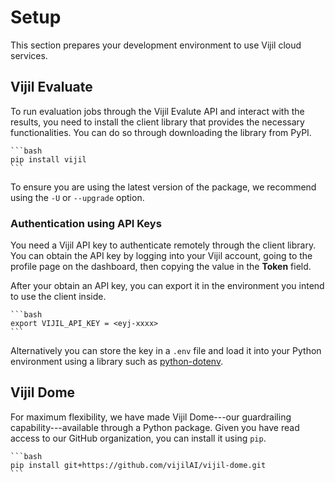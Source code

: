 # Setup

This section prepares your development environment to use Vijil cloud services.

## Vijil Evaluate

To run evaluation jobs through the Vijil Evalute API and interact with the results, you need to install the client library that provides the necessary functionalities. You can do so through downloading the library from PyPI.

````{tab} Shell
```bash
pip install vijil
```
````

To ensure you are using the latest version of the package, we recommend using the `-U` or `--upgrade` option.

### Authentication using API Keys

You need a Vijil API key to authenticate remotely through the client library. You can obtain the API key by logging into your
Vijil account, going to the profile page on the dashboard, then copying the value in the **Token** field.

After your obtain an API key, you can export it in the environment you intend to use the client inside.

````{tab} Shell
```bash
export VIJIL_API_KEY = <eyj-xxxx>
```
````

Alternatively you can store the key in a `.env` file and load it into your Python environment using a library such as [python-dotenv](https://pypi.org/project/python-dotenv/).

## Vijil Dome

For maximum flexibility, we have made Vijil Dome---our guardrailing capability---available through a Python package. Given you have read access to our GitHub organization, you can install it using `pip`.

````{tab} Shell
```bash
pip install git+https://github.com/vijilAI/vijil-dome.git
```
````